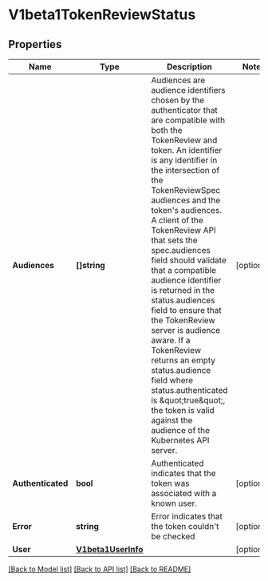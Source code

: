 # V1beta1TokenReviewStatus

## Properties
Name | Type | Description | Notes
------------ | ------------- | ------------- | -------------
**Audiences** | **[]string** | Audiences are audience identifiers chosen by the authenticator that are compatible with both the TokenReview and token. An identifier is any identifier in the intersection of the TokenReviewSpec audiences and the token&#39;s audiences. A client of the TokenReview API that sets the spec.audiences field should validate that a compatible audience identifier is returned in the status.audiences field to ensure that the TokenReview server is audience aware. If a TokenReview returns an empty status.audience field where status.authenticated is \&quot;true\&quot;, the token is valid against the audience of the Kubernetes API server. | [optional] 
**Authenticated** | **bool** | Authenticated indicates that the token was associated with a known user. | [optional] 
**Error** | **string** | Error indicates that the token couldn&#39;t be checked | [optional] 
**User** | [**V1beta1UserInfo**](v1beta1.UserInfo.md) |  | [optional] 

[[Back to Model list]](../README.md#documentation-for-models) [[Back to API list]](../README.md#documentation-for-api-endpoints) [[Back to README]](../README.md)


